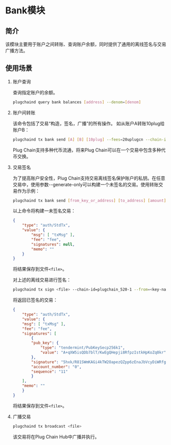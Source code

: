 # Bank模块

## 简介

该模块主要用于账户之间转账、查询账户余额，同时提供了通用的离线签名与交易广播方法。

## 使用场景

1. 账户查询

    查询指定账户的余额。

    ```bash
    plugchaind query bank balances [address] --denom=[denom]
    ```

2. 账户间转账

    该命令包括了交易“构造，签名，广播”的所有操作。 如从账户A转账10plug给账户B：

    ```bash
    plugchaind tx bank send [A] [B] [10plug] --fees=20uplugcn --chain-id=plugchain_520-1
    ```

    Plug Chain支持多种代币流通，将来Plug Chain可以在一个交易中包含多种代币交换。

3. 交易签名

    为了提高账户安全性，Plug Chain支持交易离线签名保护账户的私钥。在任意交易中，使用参数--generate-only可以构建一个未签名的交易。使用转账交易作为示例：

    ```bash
    plugchaind tx bank send [from_key_or_address] [to_address] [amount] --fees=20uplugcn --generate-only
    ```

    以上命令将构建一未签名交易：

    ```json
    {
        "type": "auth/StdTx",
        "value": {
            "msg": [ "txMsg" ],
            "fee": "fee",
            "signatures": null,
            "memo": ""
        }
    }
    ```

    将结果保存到文件`<file>`。

    对上述的离线交易进行签名：

    ```bash
    plugchaind tx sign <file> --chain-id=plugchain_520-1 --from=<key-name>
    ```

    将返回已签名的交易：

    ```json
    {
        "type": "auth/StdTx",
        "value": {
        "msg": [ "txMsg" ],
        "fee": "fee",
        "signatures": [
            {
            "pub_key": {
                "type": "tendermint/PubKeySecp256k1",
                "value": "A+qXW5isQDb7blT/KwEgQHepji8RfpzIstkHpKoZq0kr"
            },
            "signature": "5hxk/R81SWmKAGi4kTW2OapezQZpp6zEnaJbVcyDiWRfgBm4Uejq8+CDk6uzk0aFSgAZzz06E014UkgGpelU7w==",
            "account_number": "0",
            "sequence": "11"
            }
        ],
        "memo": ""
        }
    }
    ```

    将结果保存到文件`<file>`。

4. 广播交易


    ```bash
    plugchaind tx broadcast <file>
    ```

    该交易将在Plug Chain Hub中广播并执行。
